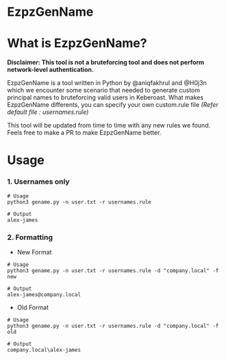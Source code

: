 # EzpzGenName

# What is EzpzGenName?

**Disclaimer: This tool is not a bruteforcing tool and does not perform network-level authentication.**

EzpzGenName is a tool written in Python by @aniqfakhrul and @H0j3n which we encounter some scenario that needed to generate custom principal names to bruteforcing valid users in Keberoast. What makes EzpzGenName differents, you can specify your own custom.rule file *(Refer default file : usernames.rule)*

This tool will be updated from time to time with any new rules we found. Feels free to make a PR to make EzpzGenName better.


# Usage

### 1. Usernames only

```
# Usage
python3 gename.py -n user.txt -r usernames.rule

# Output
alex-james
```

### 2. Formatting

- New Format

```
# Usage
python3 gename.py -n user.txt -r usernames.rule -d "company.local" -f new

# Output
alex-james@company.local
```

- Old Format

```
# Usage
python3 gename.py -n user.txt -r usernames.rule -d "company.local" -f old

# Output
company.local\alex-james
```

